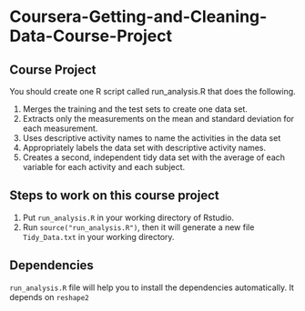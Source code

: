 # Coursera-Getting-and-Cleaning-Data-Course-Project

## Course Project

You should create one R script called run_analysis.R that does the following.

1. Merges the training and the test sets to create one data set.
2. Extracts only the measurements on the mean and standard deviation for each measurement.
3. Uses descriptive activity names to name the activities in the data set
4. Appropriately labels the data set with descriptive activity names.
5. Creates a second, independent tidy data set with the average of each variable for each activity and each subject.

## Steps to work on this course project

1. Put ```run_analysis.R``` in your working directory of Rstudio.
2. Run ```source("run_analysis.R")```, then it will generate a new file ```Tidy_Data.txt``` in your working directory.

## Dependencies

```run_analysis.R``` file will help you to install the dependencies automatically. It depends on ```reshape2```
